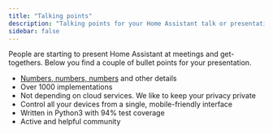```yaml
---
title: "Talking points"
description: "Talking points for your Home Assistant talk or presentation."
sidebar: false
---
```


People are starting to present Home Assistant at meetings and get-togethers. Below you find a couple of bullet points for your presentation.

- [Numbers, numbers, numbers](/help/trivia/) and other details
- Over 1000 implementations
- Not depending on cloud services. We like to keep your privacy private
- Control all your devices from a single, mobile-friendly interface
- Written in Python3 with 94% test coverage
- Active and helpful community
